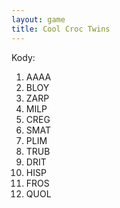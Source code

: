 ```yaml
---
layout: game
title: Cool Croc Twins
---
```


Kody:

  1. AAAA
  2. BLOY
  3. ZARP
  4. MILP
  5. CREG
  6. SMAT
  7. PLIM
  8. TRUB
  9. DRIT
10. HISP
11. FROS
12. QUOL
